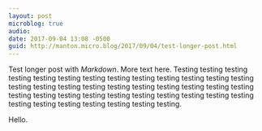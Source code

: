 ```yaml
---
layout: post
microblog: true
audio: 
date: 2017-09-04 13:08 -0500
guid: http://manton.micro.blog/2017/09/04/test-longer-post.html
---
```

Test longer post with _Markdown_. More text here. Testing testing testing testing testing testing testing testing testing testing testing testing testing testing testing testing testing testing testing testing testing testing testing testing testing testing testing testing testing testing testing testing testing testing testing testing testing testing testing testing.

Hello.
